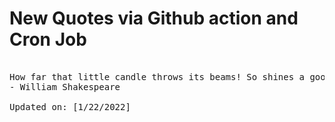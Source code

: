 # New Quotes via Github action and Cron Job

<pre>
<!-- #quote -->
How far that little candle throws its beams! So shines a good deed in a naughty world.
- William Shakespeare

Updated on: [1/22/2022]
<!-- #quoteEnd -->
</pre>
